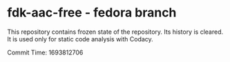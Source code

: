 # fdk-aac-free - fedora branch

This repository contains frozen state of the repository.
Its history is cleared. It is used only for static code
analysis with Codacy.

Commit Time: 1693812706